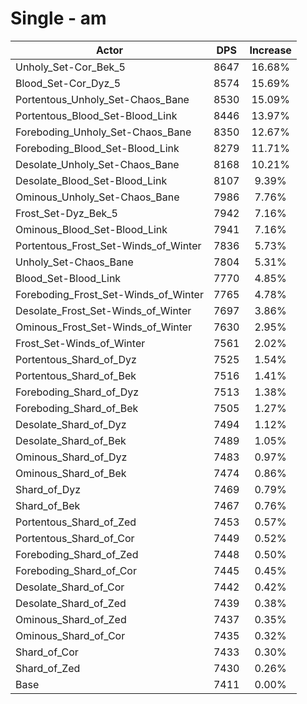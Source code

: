 # Single - am
| Actor | DPS | Increase |
|---|:---:|:---:|
|Unholy_Set-Cor_Bek_5|8647|16.68%|
|Blood_Set-Cor_Dyz_5|8574|15.69%|
|Portentous_Unholy_Set-Chaos_Bane|8530|15.09%|
|Portentous_Blood_Set-Blood_Link|8446|13.97%|
|Foreboding_Unholy_Set-Chaos_Bane|8350|12.67%|
|Foreboding_Blood_Set-Blood_Link|8279|11.71%|
|Desolate_Unholy_Set-Chaos_Bane|8168|10.21%|
|Desolate_Blood_Set-Blood_Link|8107|9.39%|
|Ominous_Unholy_Set-Chaos_Bane|7986|7.76%|
|Frost_Set-Dyz_Bek_5|7942|7.16%|
|Ominous_Blood_Set-Blood_Link|7941|7.16%|
|Portentous_Frost_Set-Winds_of_Winter|7836|5.73%|
|Unholy_Set-Chaos_Bane|7804|5.31%|
|Blood_Set-Blood_Link|7770|4.85%|
|Foreboding_Frost_Set-Winds_of_Winter|7765|4.78%|
|Desolate_Frost_Set-Winds_of_Winter|7697|3.86%|
|Ominous_Frost_Set-Winds_of_Winter|7630|2.95%|
|Frost_Set-Winds_of_Winter|7561|2.02%|
|Portentous_Shard_of_Dyz|7525|1.54%|
|Portentous_Shard_of_Bek|7516|1.41%|
|Foreboding_Shard_of_Dyz|7513|1.38%|
|Foreboding_Shard_of_Bek|7505|1.27%|
|Desolate_Shard_of_Dyz|7494|1.12%|
|Desolate_Shard_of_Bek|7489|1.05%|
|Ominous_Shard_of_Dyz|7483|0.97%|
|Ominous_Shard_of_Bek|7474|0.86%|
|Shard_of_Dyz|7469|0.79%|
|Shard_of_Bek|7467|0.76%|
|Portentous_Shard_of_Zed|7453|0.57%|
|Portentous_Shard_of_Cor|7449|0.52%|
|Foreboding_Shard_of_Zed|7448|0.50%|
|Foreboding_Shard_of_Cor|7445|0.45%|
|Desolate_Shard_of_Cor|7442|0.42%|
|Desolate_Shard_of_Zed|7439|0.38%|
|Ominous_Shard_of_Zed|7437|0.35%|
|Ominous_Shard_of_Cor|7435|0.32%|
|Shard_of_Cor|7433|0.30%|
|Shard_of_Zed|7430|0.26%|
|Base|7411|0.00%|
